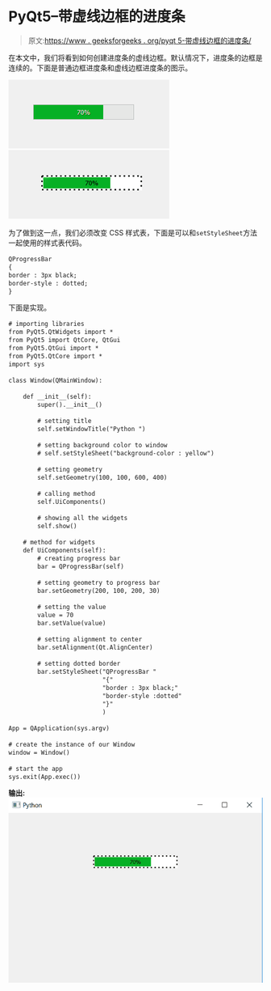 # PyQt5–带虚线边框的进度条

> 原文:[https://www . geeksforgeeks . org/pyqt 5-带虚线边框的进度条/](https://www.geeksforgeeks.org/pyqt5-progress-bar-with-dotted-border/)

在本文中，我们将看到如何创建进度条的虚线边框。默认情况下，进度条的边框是连续的。下面是普通边框进度条和虚线边框进度条的图示。

![](img/5fdcbc46b9fc9297ef524441a571ba2e.png) ![](img/0fbd9e513c559aa705db29baa3cbd9ac.png)

为了做到这一点，我们必须改变 CSS 样式表，下面是可以和`setStyleSheet`方法一起使用的样式表代码。

```
QProgressBar
{
border : 3px black;
border-style : dotted;
}

```

下面是实现。

```
# importing libraries
from PyQt5.QtWidgets import * 
from PyQt5 import QtCore, QtGui
from PyQt5.QtGui import * 
from PyQt5.QtCore import * 
import sys

class Window(QMainWindow):

    def __init__(self):
        super().__init__()

        # setting title
        self.setWindowTitle("Python ")

        # setting background color to window
        # self.setStyleSheet("background-color : yellow")

        # setting geometry
        self.setGeometry(100, 100, 600, 400)

        # calling method
        self.UiComponents()

        # showing all the widgets
        self.show()

    # method for widgets
    def UiComponents(self):
        # creating progress bar
        bar = QProgressBar(self)

        # setting geometry to progress bar
        bar.setGeometry(200, 100, 200, 30)

        # setting the value
        value = 70
        bar.setValue(value)

        # setting alignment to center
        bar.setAlignment(Qt.AlignCenter)

        # setting dotted border
        bar.setStyleSheet("QProgressBar "
                          "{"
                          "border : 3px black;"
                          "border-style :dotted"
                          "}"
                          )

App = QApplication(sys.argv)

# create the instance of our Window
window = Window()

# start the app
sys.exit(App.exec())
```

**输出:**
![](img/9be94ad22dcf9980d451b0c7c1a5c5a7.png)